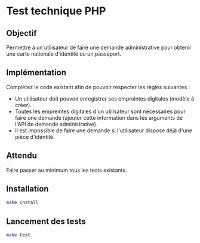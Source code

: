 # Test technique PHP

## Objectif

Permettre à un utilisateur de faire une demande administrative pour obtenir une carte nationale d'identité ou un passeport.

## Implémentation

Complétez le code existant afin de pouvoir respecter les règles suivantes :
- Un utilisateur doit pouvoir enregistrer ses empreintes digitales (modèle à créer).
- Toutes les empreintes digitales d'un utilisateur sont nécessaires pour faire une demande (ajouter cette information dans les arguments de l'API de demande administrative).
- Il est impossible de faire une demande si l'utilisateur dispose déjà d'une pièce d'identité.

## Attendu

Faire passer au minimum tous les tests existants.

## Installation

```sh
make install
```

## Lancement des tests

```sh
make test
```
